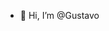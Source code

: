 - 👋 Hi, I’m @Gustavo
  
<!---
Gustaa421/Gustaa421 is a ✨ special ✨ repository because its `README.md` (this file) appears on your GitHub profile.
You can click the Preview link to take a look at your changes.

